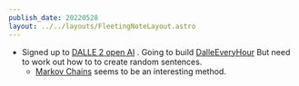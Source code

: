 ```yaml
---
publish_date: 20220528    
layout: ../../layouts/FleetingNoteLayout.astro
---
```

- Signed up to [DALLE 2 open AI](https://openai.com/) . Going to build [DalleEveryHour](https://twitter.com/DalleEveryHour) But need to work out how to to create random sentences.
	- [Markov Chains](https://www.reddit.com/r/learnprogramming/comments/6c1eqo/how_to_make_a_random_sentence_generator/) seems to be an interesting method.